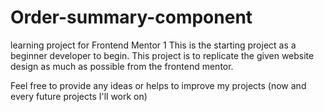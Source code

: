 # Order-summary-component
learning project for Frontend Mentor 1
This is the starting project as a beginner developer to begin. This project is to replicate the given website design as much as possible from the frontend mentor.

Feel free to provide any ideas or helps to improve my projects (now and every future projects I'll work on)
